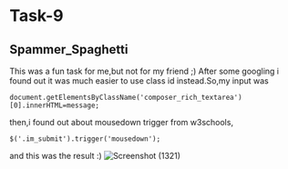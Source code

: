 <h1>Task-9</h1>
<h2>Spammer_Spaghetti</h2>

This was a fun task for me,but not for my friend ;)
After some googling i found out it was much easier to use class id instead.So,my input was<br>

    document.getElementsByClassName('composer_rich_textarea')[0].innerHTML=message;
then,i found out about mousedown trigger from w3schools,<br>
    
    $('.im_submit').trigger('mousedown');	
and this was the result :)
![Screenshot (1321)](https://user-images.githubusercontent.com/79892617/119152239-c2f57580-ba6d-11eb-94b4-0cc518c59316.png)

